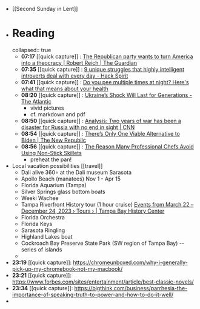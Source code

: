 - [[Second Sunday in Lent]]
- # Reading
  collapsed:: true
	- **07:17** [[quick capture]] : [The Republican party wants to turn America into a theocracy | Robert Reich | The Guardian](https://www.theguardian.com/commentisfree/2024/feb/23/republicans-american-theocracy)
	- **07:35** [[quick capture]] : [9 unique struggles that highly intelligent introverts deal with every day - Hack Spirit](https://hackspirit.com/9-unique-struggles-that-highly-intelligent-introverts-deal-with-every-day/)
	- **07:41** [[quick capture]] : [Do you pee multiple times at night? Here's what that means about your health](https://news.yahoo.com/pee-multiple-times-night-heres-025653791.html)
	- **08:20** [[quick capture]] : [Ukraine’s Shock Will Last for Generations - The Atlantic](https://www.theatlantic.com/international/archive/2024/02/what-two-years-war-did-ukraine/677515/)
		- vivid pictures
		- cf. markdown and pdf
	- **08:50** [[quick capture]] : [Analysis: Two years of war has been a disaster for Russia with no end in sight | CNN](https://www.cnn.com/2024/02/24/europe/ukraine-war-russia-two-years-analysis-intl/index.html)
	- **08:54** [[quick capture]] : [There’s Only One Viable Alternative to Biden | The New Republic](https://newrepublic.com/article/179241/biden-alternative-kamala-harris)
	- **08:56** [[quick capture]] : [The Reason Many Professional Chefs Avoid Using Non-Stick Skillets](https://www.tastingtable.com/1520681/why-chefs-avoid-non-stick-skillets/)
		- preheat the pan!
- Local vacation possibilities [[travel]]
	- Dali alive 360∘ at the Dali museum Sarasota
	- Apollo Beach (manatees) Nov 1 - Apr 15
	- Florida Aquarium  (Tampa)
	- Silver Springs glass bottom boats
	- Weeki Wachee
	- Tampa Riverfront History tour (1 hour cruise) [Events from March 22 – December 24, 2023 › Tours › | Tampa Bay History Center](https://tampabayhistorycenter.org/events/category/tours/)
	- Florida Orchestra
	- Florida Keys
	- Sarasota Ringling
	- Highland Lakes boat
	- Cockroach Bay Preserve State Park (SW region of Tampa Bay) -- series of islands
	-
- **23:19** [[quick capture]]:  https://chromeunboxed.com/why-i-generally-pick-up-my-chromebook-not-my-macbook/
- **23:21** [[quick capture]]:  https://www.forbes.com/sites/entertainment/article/best-classic-novels/
- **23:34** [[quick capture]]:  https://bigthink.com/business/parrhesia-the-importance-of-speaking-truth-to-power-and-how-to-do-it-well/
-